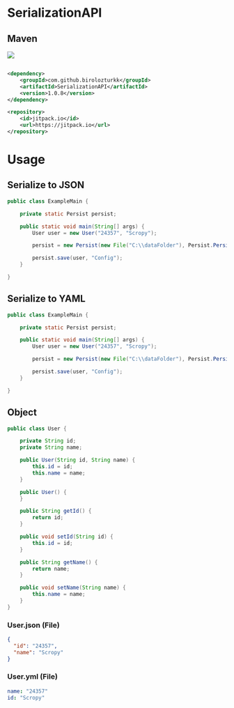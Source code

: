 # SerializationAPI

## Maven

[![](https://jitpack.io/v/ScropyTR/SerializationAPI.svg)](https://jitpack.io/#ScropyTR/SerializationAPI)

```pom.xml

<dependency>
    <groupId>com.github.birolozturkk</groupId>
    <artifactId>SerializationAPI</artifactId>
    <version>1.0.8</version>
</dependency>

<repository>
    <id>jitpack.io</id>
    <url>https://jitpack.io</url>
</repository>
```

# Usage

## Serialize to JSON
``` java
public class ExampleMain {

    private static Persist persist;

    public static void main(String[] args) {
        User user = new User("24357", "Scropy");

        persist = new Persist(new File("C:\\dataFolder"), Persist.PersistType.JSON);

        persist.save(user, "Config");
    }

}
```

## Serialize to YAML
``` java
public class ExampleMain {

    private static Persist persist;

    public static void main(String[] args) {
        User user = new User("24357", "Scropy");

        persist = new Persist(new File("C:\\dataFolder"), Persist.PersistType.YAML);

        persist.save(user, "Config");
    }

}
```

## Object

``` java
public class User {

    private String id;
    private String name;

    public User(String id, String name) {
        this.id = id;
        this.name = name;
    }

    public User() {
    }

    public String getId() {
        return id;
    }

    public void setId(String id) {
        this.id = id;
    }

    public String getName() {
        return name;
    }

    public void setName(String name) {
        this.name = name;
    }
}

```


### User.json (File)

``` json
{
  "id": "24357",
  "name": "Scropy"
}

```

### User.yml (File)
``` yml
name: "24357"
id: "Scropy"

```
